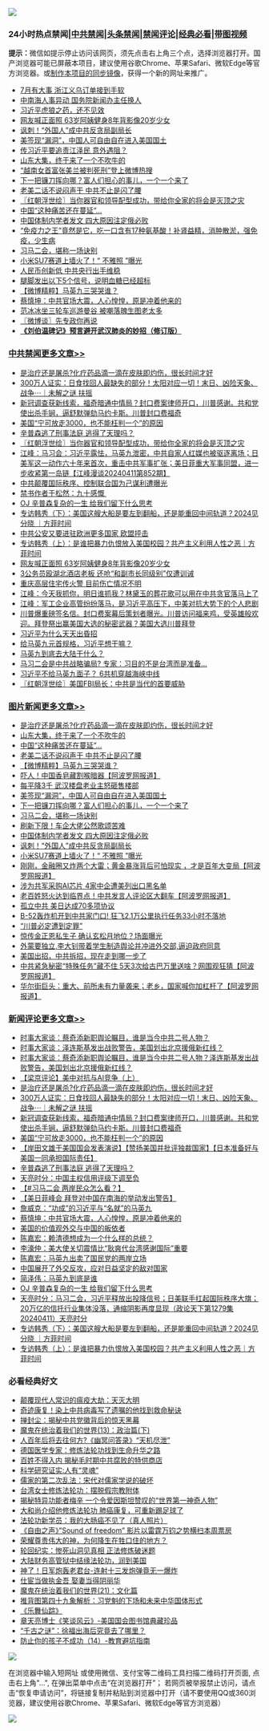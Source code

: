 ![](https://raw.githubusercontent.com/jsvpn/jsproxy/dev/64photo/fqnews-qr.jpg)

<div id="tt">
<h3>24小时热点禁闻|<a href="#%E4%B8%AD%E5%85%B1%E7%A6%81%E9%97%BB%E6%9B%B4%E5%A4%9A%E6%96%87%E7%AB%A0">中共禁闻</a>|<a href="#%E5%9B%BE%E7%89%87%E6%96%B0%E9%97%BB%E6%9B%B4%E5%A4%9A%E6%96%87%E7%AB%A0">头条禁闻</a>|<a href="#%E6%96%B0%E9%97%BB%E8%AF%84%E8%AE%BA%E6%9B%B4%E5%A4%9A%E6%96%87%E7%AB%A0">禁闻评论|<a href="#%E5%BF%85%E7%9C%8B%E7%BB%8F%E5%85%B8%E5%A5%BD%E6%96%87">经典必看</a>|<a href="https://9290254.xyz/3" target="_blank">带图视频</a></h3>
<div><b>提示：</b>微信如提示停止访问该网页，须先点击右上角三个点，选择浏览器打开。国产浏览器可能已屏蔽本项目，建议使用谷歌Chrome、苹果Safari、微软Edge等官方浏览器。或<a href="%E5%88%B6%E4%BD%9Cgit%E7%A6%81%E9%97%BB%E9%95%9C%E5%83%8F.md">制作本项目的同步镜像</a>，获得一个新的网址来推广。</div>
<ul>

<li><a href="/finance/20240412/2023950.md">7月有大事 浙江义乌订单接到手软</a></li>
<li><a href="/comments/20240412/2023850.md">中南海人事异动 国务院新闻办主任换人</a></li>
<li><a href="/cnnews/20240412/2023876.md">习近平虎狼之药，还不见效</a></li>
<li><a href="/cbnews/20240412/2023906.md">网友喊正面照 63岁阿姨健身8年背影像20岁少女</a></li>
<li><a href="/topimagenews/20240412/2023916.md">讽刺！“外国人”成中共反贪局副局长</a></li>
<li><a href="/topimagenews/20240412/2023964.md">美签现“漏洞”，中国人可自由自在进入美国国土</a></li>
<li><a href="/baitai/20240412/2023971.md">传习近平要追责江泽民 意外遇阻？</a></li>
<li><a href="/topimagenews/20240412/2024074.md">山东大集，终于来了一个不吹牛的</a></li>
<li><a href="/comments/20240412/2023851.md">“越南女首富张美兰被判死刑”登上微博热搜</a></li>
<li><a href="/topimagenews/20240412/2023963.md">下一把镰刀挥向哪？富人们担心的事儿，一个一个来了</a></li>
<li><a href="/topimagenews/20240412/2024032.md">老美二话不说闷声干 中共不止是闪了腰</a></li>
<li><a href="/cbnews/20240412/2024057.md">〖红朝浮世绘〗当你器官和领导配型成功，带给你全家的将会是灭顶之灾</a></li>
<li><a href="/topimagenews/20240412/2024061.md">中国“这种痛苦还在蔓延”…</a></li>
<li><a href="/topimagenews/20240412/2023947.md">中国体制内学者发文 四大原因注定俄必败</a></li>
<li><a href="/health/20240412/2024089.md">“免疫力之王”竟然是它，吃一口含有17种氨基酸！补肾益精，消肿散淤，强免疫，少生病</a></li>
<li><a href="/topimagenews/20240412/2023949.md">习马二会，堪称一场诀别</a></li>
<li><a href="/topimagenews/20240412/2023905.md">小米SU7赛道上墙火了！“ 不雅照 ”曝光</a></li>
<li><a href="/baitai/20240412/2023878.md">人民币创新低 中共央行出手维稳</a></li>
<li><a href="/baitai/20240412/2024120.md">腿脚发出以下5个信号，说明血糖已经超标</a></li>
<li><a href="/topimagenews/20240412/2024031.md">【微博精粹】马英九三哭哭谁？</a></li>
<li><a href="/comments/20240412/2024063.md">蔡慎坤：中共官场大震，人心惶惶，原是冲着他来的</a></li>
<li><a href="/yule/20240412/2024039.md">范冰冰坐三轮车巡游曼谷 被嘲落魄生图老太多</a></li>
<li><a href="/ssgc/20240412/2023931.md">〖微博谈〗先专政你再说</a></li>
<li><b><a href="/comments/20200207/1272816.md" target="_blank">《刘伯温碑记》预言避开武汉肺炎的妙招（修订版）</a></b></li>
</ul>
</div>

<div class="catlist">
<h3><a href="/cbnews/" target="_blank">中共禁闻</a><span><a href="/cbnews/" target="_blank" rel="nofollow">更多文章>></a></span></h3>
<ul>
<li><a href="/comments/20240412/2024185.md" target="_blank">是治疗还是屠杀?化疗药品滴一滴在皮肤即灼伤，很长时间才好</a></li>
<li><a href="/comments/20240412/2024179.md" target="_blank">300万人证实：日食找回人最缺失的部分！太阳对应一切！末日、凶险天象、战争⋯｜未解之谜 扶摇</a></li>
<li><a href="/comments/20240412/2024170.md" target="_blank">新冠调查获新线索，福奇暗通中情局？封口费案律师开口，川普感谢。共和党使出杀手锏，逼舒默弹劾马约卡斯。川普封口费福奇</a></li>
<li><a href="/comments/20240412/2024143.md" target="_blank">美国“宁可放走3000，也不能枉判一个”的原因</a></li>
<li><a href="/comments/20240412/2024129.md" target="_blank">辛普森逃了刑事法庭 逃得了天理吗？</a></li>
<li><a href="/cbnews/20240412/2024057.md" target="_blank">〖红朝浮世绘〗当你器官和领导配型成功，带给你全家的将会是灭顶之灾</a></li>
<li><a href="/cbnews/20240412/2024048.md" target="_blank">江峰：马习会：习近平露怯，马英九泄密，中共自家人红媒也被驱逐离场；日美军这一动作六十年来首次，重击中共军事扩张；美日菲重大军事同盟，进一步收紧第一岛链【江峰漫谈20240411第852期】</a></li>
<li><a href="/cbnews/20240412/2024022.md" target="_blank">中共颠覆国际秩序、控制联合国为己谋利遭曝光</a></li>
<li><a href="/cbnews/20240412/2023758.md" target="_blank">禁书作者于松然：九十感慨 </a></li>
<li><a href="/comments/20240412/2023962.md" target="_blank">OJ 辛普森复杂的一生 给我们留下什么思考</a></li>
<li><a href="/comments/20240412/2023960.md" target="_blank">专访韩秀（下）：美国这艘大船是要左到翻船，还是能重回中间轨道？2024见分晓 ｜方菲时间</a></li>
<li><a href="/cbnews/20240412/2023917.md" target="_blank">中共公安又要进驻欧洲更多国家 欧盟抨击</a></li>
<li><a href="/comments/20240412/2023909.md" target="_blank">专访韩秀（上）：是谁把暴力仇恨放入美国校园？共产主义利用人性之恶｜方菲时间</a></li>
<li><a href="/cbnews/20240412/2023906.md" target="_blank">网友喊正面照 63岁阿姨健身8年背影像20岁少女</a></li>
<li><a href="/cbnews/20240412/2023888.md" target="_blank">3公务员殴湖北酒店老板 还呛“和副市长同级别”仅遭训诫</a></li>
<li><a href="/cbnews/20240412/2023874.md" target="_blank">重庆高层住宅传火警 目前伤亡情况不明</a></li>
<li><a href="/cbnews/20240412/2023806.md" target="_blank">江峰：今天我抓你，明日谁抓我？林黛玉的葬花歌可以用在中共贪官落马上了</a></li>
<li><a href="/cbnews/20240412/2023805.md" target="_blank">江峰：军工企业高管纷纷落马，是习近平高压下，中美对抗大势下的个人悲剧</a></li>
<li><a href="/comments/20240411/2023746.md" target="_blank">川普爆重磅签名信。封口费案幕后策划者曝光。川普访问福来鸡，受英雄般欢迎。拜登祭出赢美国大选的秘密武器？美国大选川普拜登</a></li>
<li><a href="/comments/20240411/2023718.md" target="_blank">习近平为什么天天出昏招</a></li>
<li><a href="/comments/20240411/2023700.md" target="_blank">给马英九元首规格，习近平想干嘛？</a></li>
<li><a href="/comments/20240411/2023692.md" target="_blank">马英九到底去大陆干什么？</a></li>
<li><a href="/cbnews/20240411/2023631.md" target="_blank">马习二会是中共战略骗局? 专家：习目的不是台湾而是准备&#8230;</a></li>
<li><a href="/cbnews/20240411/2023600.md" target="_blank">习近平不给马英九面子？ 6共机穿越海峡中线</a></li>
<li><a href="/cbnews/20240411/2023575.md" target="_blank">〖红朝浮世绘〗美国FBI局长：中共是当代的首要威胁</a></li>

</ul>
</div>
<div class="catlist">
<h3><a href="/topimagenews/" target="_blank">图片新闻</a><span><a href="/topimagenews/" target="_blank" rel="nofollow">更多文章>></a></span></h3>
<ul>
<li><a href="/comments/20240412/2024185.md" target="_blank">是治疗还是屠杀?化疗药品滴一滴在皮肤即灼伤，很长时间才好</a></li>
<li><a href="/topimagenews/20240412/2024074.md" target="_blank">山东大集，终于来了一个不吹牛的</a></li>
<li><a href="/topimagenews/20240412/2024061.md" target="_blank">中国“这种痛苦还在蔓延”…</a></li>
<li><a href="/topimagenews/20240412/2024032.md" target="_blank">老美二话不说闷声干 中共不止是闪了腰</a></li>
<li><a href="/topimagenews/20240412/2024031.md" target="_blank">【微博精粹】马英九三哭哭谁？</a></li>
<li><a href="/topimagenews/20240412/2024021.md" target="_blank">吓人！中国香皂藏割喉暗器【阿波罗网报道】</a></li>
<li><a href="/topimagenews/20240412/2024000.md" target="_blank">每平降3千 武汉楼盘老业主怒砸售楼部</a></li>
<li><a href="/topimagenews/20240412/2023964.md" target="_blank">美签现“漏洞”，中国人可自由自在进入美国国土</a></li>
<li><a href="/topimagenews/20240412/2023963.md" target="_blank">下一把镰刀挥向哪？富人们担心的事儿，一个一个来了</a></li>
<li><a href="/topimagenews/20240412/2023949.md" target="_blank">习马二会，堪称一场诀别</a></li>
<li><a href="/topimagenews/20240412/2023948.md" target="_blank">刷新下限！车企大佬公然歌颂苦难</a></li>
<li><a href="/topimagenews/20240412/2023947.md" target="_blank">中国体制内学者发文 四大原因注定俄必败</a></li>
<li><a href="/topimagenews/20240412/2023916.md" target="_blank">讽刺！“外国人”成中共反贪局副局长</a></li>
<li><a href="/topimagenews/20240412/2023905.md" target="_blank">小米SU7赛道上墙火了！“ 不雅照 ”曝光</a></li>
<li><a href="/topimagenews/20240412/2023872.md" target="_blank">刚刚，金融圈又炸两个大雷；黄金暴涨背后可怕现实 ，才是百年大变局【阿波罗网报道】</a></li>
<li><a href="/topimagenews/20240411/2023788.md" target="_blank">涉为共军采购AI芯片 4家中企遭美列出口黑名单</a></li>
<li><a href="/topimagenews/20240411/2023680.md" target="_blank">老百姓怒火达到临界点！中共发言人评论区大翻车【阿波罗网报道】</a></li>
<li><a href="/topimagenews/20240411/2023642.md" target="_blank">孤立中共 美日达成70多项协议</a></li>
<li><a href="/topimagenews/20240411/2023630.md" target="_blank">B-52轰炸机开到中共家门口! 狂飞2.1万公里执行任务33小时不落地</a></li>
<li><a href="/topimagenews/20240411/2023622.md" target="_blank">“川普必定遭到定罪”</a></li>
<li><a href="/topimagenews/20240411/2023532.md" target="_blank">惊传金正恩私生子 确认玄松月地位？场面曝光</a></li>
<li><a href="/topimagenews/20240411/2023494.md" target="_blank">外蒙要独立,李大钊带着学生制造舆论并冲进外交部,逼迫政府同意</a></li>
<li><a href="/topimagenews/20240411/2023493.md" target="_blank">美国出招，中共拆招，现在走到哪一步了</a></li>
<li><a href="/topimagenews/20240411/2023454.md" target="_blank">中共紧急秘密“特殊任务”藏不住 5天3次给古巴万里送啥？网围观狂猜【阿波罗网报道】</a></li>
<li><a href="/topimagenews/20240411/2023453.md" target="_blank">华尔街巨头：重大、前所未有力量袭来；老乡，国家喊你加杠杆了【阿波罗网报道】</a></li>

</ul>
</div>
<div class="catlist">
<h3><a href="/comments/" target="_blank">新闻评论</a><span><a href="/comments/" target="_blank" rel="nofollow">更多文章>></a></span></h3>
<ul>
<li><a href="/comments/20240412/2024246.md" target="_blank">时事大家谈：蔡奇添新职舆论瞩目，谁是当今中共二号人物？</a></li>
<li><a href="/comments/20240412/2024245.md" target="_blank">时事大家谈：泽连斯基发出战败警告，美国划出北京援俄新红线？</a></li>
<li><a href="/comments/20240412/2024244.md" target="_blank">时事大家谈：蔡奇添新职舆论瞩目，谁是当今中共二号人物？泽连斯基发出战败警告，美国划出北京援俄新红线？</a></li>
<li><a href="/comments/20240412/2024195.md" target="_blank">【梁京评论】美中对抗与AI竞争（上）</a></li>
<li><a href="/comments/20240412/2024185.md" target="_blank">是治疗还是屠杀?化疗药品滴一滴在皮肤即灼伤，很长时间才好</a></li>
<li><a href="/comments/20240412/2024179.md" target="_blank">300万人证实：日食找回人最缺失的部分！太阳对应一切！末日、凶险天象、战争⋯｜未解之谜 扶摇</a></li>
<li><a href="/comments/20240412/2024170.md" target="_blank">新冠调查获新线索，福奇暗通中情局？封口费案律师开口，川普感谢。共和党使出杀手锏，逼舒默弹劾马约卡斯。川普封口费福奇</a></li>
<li><a href="/comments/20240412/2024143.md" target="_blank">美国“宁可放走3000，也不能枉判一个”的原因</a></li>
<li><a href="/comments/20240412/2024138.md" target="_blank">【岸田文雄于美国国会发表演说】【赞扬美国并批评独裁国家】【日本准备好与美国一同承担国际责任】</a></li>
<li><a href="/comments/20240412/2024129.md" target="_blank">辛普森逃了刑事法庭 逃得了天理吗？</a></li>
<li><a href="/comments/20240412/2024116.md" target="_blank">天亮时分：中国主权信用评级下调至负</a></li>
<li><a href="/comments/20240412/2024078.md" target="_blank">【#习马二会 两岸民众怎么看？】</a></li>
<li><a href="/comments/20240412/2024073.md" target="_blank">【美日菲峰会 拜登对中国在南海的举动发出警告】</a></li>
<li><a href="/comments/20240412/2024070.md" target="_blank">詹威克：“功成”的习近平与“名就”的马英九</a></li>
<li><a href="/comments/20240412/2024063.md" target="_blank">蔡慎坤：中共官场大震，人心惶惶，原是冲着他来的</a></li>
<li><a href="/comments/20240412/2024008.md" target="_blank">美国的价值观外交与中国的皈依者</a></li>
<li><a href="/comments/20240412/2024007.md" target="_blank">陈嘉宏：赖清德想成为一个什么样的总统？</a></li>
<li><a href="/comments/20240412/2024006.md" target="_blank">李濠仲：美大使关切震情比“耿爽代台湾感谢国际”重要</a></li>
<li><a href="/comments/20240412/2024005.md" target="_blank">陈嘉宏：马英九出卖了国民党的两岸立场</a></li>
<li><a href="/comments/20240412/2023982.md" target="_blank">中国展开了外交反攻，应对日益坚定的敌对国家</a></li>
<li><a href="/comments/20240412/2023981.md" target="_blank">简泽伟：马英九到底是谁</a></li>
<li><a href="/comments/20240412/2023962.md" target="_blank">OJ 辛普森复杂的一生 给我们留下什么思考</a></li>
<li><a href="/comments/20240412/2023961.md" target="_blank">天亮时分：马习二会，习近平释放出投降信号；日美联手扛起国际秩序大旗；20万亿的信托行业集体没落，通缩阴影再度显现（政论天下第1279集 20240411）天亮时分</a></li>
<li><a href="/comments/20240412/2023960.md" target="_blank">专访韩秀（下）：美国这艘大船是要左到翻船，还是能重回中间轨道？2024见分晓 ｜方菲时间</a></li>
<li><a href="/comments/20240412/2023909.md" target="_blank">专访韩秀（上）：是谁把暴力仇恨放入美国校园？共产主义利用人性之恶｜方菲时间</a></li>

</ul>
</div>

<div class="catlist">
<h3>必看经典好文</h3>
<ul>
<li><a href="/comments/20200619/783185.md" target="_blank">颠覆现代人常识的瘟疫大劫：天灭大明</a></li>
<li><a href="/topimagenews/20210131/1478453.md" target="_blank">奇迹康复！染上中共病毒写了遗嘱的他找到救命秘诀</a></li>
<li><a href="/topimagenews/20170218/694213.md" target="_blank">掸封尘：揭秘中共党徽背后的惊天黑幕</a></li>
<li><a href="/topimagenews/20180602/951960.md" target="_blank">魔鬼在统治着我们的世界(13)：政治篇(下)</a></li>
<li><a href="/comments/20210228/1495257.md" target="_blank">人百年后将去往何方?《幽冥问答录》“天机尽泄”</a></li>
<li><a href="/comments/20200607/783186.md" target="_blank">德国医学专家：修炼法轮功找到生命升华之路</a></li>
<li><a href="/lifebaike/20200711/1358994.md" target="_blank">百姓不得入内 揭秘毛时期中共腐败的特供商店</a></li>
<li><a href="/cnnews/20220202/1686894.md" target="_blank">科学研究证实:人有“灵魂”</a></li>
<li><a href="/tculture/20181126/1037279.md" target="_blank">儒家的第二次乱法：宋代对儒家学说的破坏</a></li>
<li><a href="/cbnews/20200610/1342772.md" target="_blank">台湾女士修炼法轮功：摆脱假宗教附体</a></li>
<li><a href="/cnnews/20210317/1506463.md" target="_blank">揭秘特异功能者梅辛 一个令爱因斯坦赞叹的“世界第一神奇人物”</a></li>
<li><a href="/comments/20240104/1982860.md" target="_blank">大和尚介绍他修炼法轮功 肺癌康复，可重新踢足球了</a></li>
<li><a href="/comments/20210905/1619324.md" target="_blank">法轮功新学员：我的大肠癌不见了（真人照片）</a></li>
<li><a href="/comments/20230707/1905138.md" target="_blank">《自由之声》”Sound of freedom” 影片以雷霆万钧之势横扫本周票房</a></li>
<li><a href="/comments/20200618/1346830.md" target="_blank">荣耀尊贵伟大的神，为何降生在牲口住的地方？</a></li>
<li><a href="/tculture/xiulian/20180114/885650.md" target="_blank">轮回纪实：惨死山洞见真相 正法修炼破迷题</a></li>
<li><a href="/cbnews/20220713/1757692.md" target="_blank">大陆财务高管狱中结缘法轮功，润到美国</a></li>
<li><a href="/cnnews/aboluonews/20150422/388322.md" target="_blank">神了！日军炮轰老君台-连射十三发炮弹竟无一爆炸</a></li>
<li><a href="/lifebaike/20161111/612348.md" target="_blank">仕宦当做执金吾 娶妻当得阴丽华</a></li>
<li><a href="/comments/20180802/980476.md" target="_blank">魔鬼在统治着我们的世界(21)：文化篇</a></li>
<li><a href="/tculture/20240109/1985462.md" target="_blank">推背图第四十九象解析：习党魁的下场和未来中华国体形式</a></li>
<li><a href="/comments/20200527/783191.md" target="_blank">《乐舞仙踪》</a></li>
<li><a href="/comments/20220925/1789151.md" target="_blank">章天亮博士《笑谈风云》-美国国会图书馆典藏珍品</a></li>
<li><a href="/lifebaike/20210704/1580186.md" target="_blank">“千古之谜”：徐福出海后究竟去了哪里？</a></li>
<li><a href="/comments/20231003/1941694.md" target="_blank">防止你的孩子不成功（14）-教育避坑指南</a></li>

</ul>
</div>

![](https://raw.githubusercontent.com/jsvpn/jsproxy/dev/64photo/fqnews-qr.jpg)

在浏览器中输入短网址 或使用微信、支付宝等二维码工具扫描二维码打开页面, 点击右上角"...", 在弹出菜单中点击“在浏览器打开”； 若网页被举报禁止访问，请点击“恢复申请访问”，将链接复制并粘贴到浏览器中打开（请不要使用QQ或360浏览器，建议使用谷歌Chrome、苹果Safari、微软Edge等官方浏览器）

![](https://raw.githubusercontent.com/jsvpn/jsproxy/dev/64photo/wx.jpg)